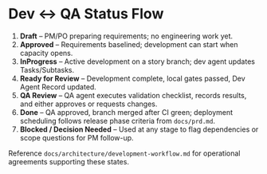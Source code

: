 # Dev ↔ QA Status Flow

1. **Draft** – PM/PO preparing requirements; no engineering work yet.
2. **Approved** – Requirements baselined; development can start when capacity opens.
3. **InProgress** – Active development on a story branch; dev agent updates Tasks/Subtasks.
4. **Ready for Review** – Development complete, local gates passed, Dev Agent Record updated.
5. **QA Review** – QA agent executes validation checklist, records results, and either approves or requests changes.
6. **Done** – QA approved, branch merged after CI green; deployment scheduling follows release phase criteria from `docs/prd.md`.
7. **Blocked / Decision Needed** – Used at any stage to flag dependencies or scope questions for PM follow-up.

Reference `docs/architecture/development-workflow.md` for operational agreements supporting these states.
